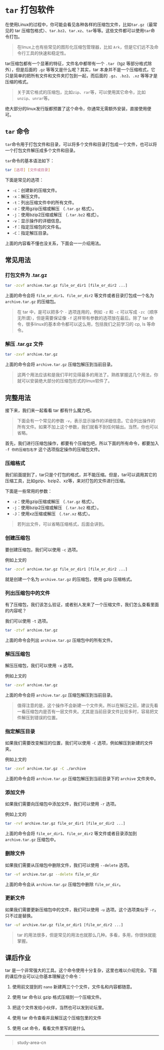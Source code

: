 # `tar` 打包软件

在使用Linux的过程中，你可能会看见各种各样的压缩包文件，比如`tar.gz`（最常见的 tar 压缩包格式）、`tar.bz2`、`tar.xz`、`tar`等等。这些文件都可以使用`tar`命令打包。

> 在linux上也有些常见的图形化压缩包管理器，比如 `Ark`，但是它们远不及命令行工具的快速和稳定性。

tar压缩包都有一个显著的特征，文件名中都带有一个 `.tar`（tgz 等部分格式除外），但是后面的 `.gz` 等等又是什么呢？其实，tar 本身并不是一个压缩格式，它只是简单的把所有文件和文件夹打包到一起，而后面的 `.gz`、`.bz2`、`.xz` 等等才是压缩的格式。

> 关于其它格式的压缩包，比如`zip`、`rar`等，可以使用其它命令，比如`unzip`、`unrar`等。

绝大部分的linux发行版都预置了这个命令，你通常无需额外安装，直接使用便可。

## `tar` 命令

`tar`命令用于打包文件和目录，可以将多个文件和目录打包成一个文件，也可以将一个打包文件解压成多个文件和目录。

`tar`命令的基本语法如下：

```bash
tar [选项] [文件或目录]
```

下面是常见的选项：

- `-c`：创建新的压缩文件。
- `-x`：解压文件。
- `-t`：列出压缩文件中的所有文件。
- `-z`：使用gzip压缩或解压 （`.tar.gz` 格式）。
- `-j`：使用bzip2压缩或解压 （`.tar.bz2` 格式）。
- `-v`：显示操作的详细信息。
- `-f`：指定压缩包的文件名。
- `-C`：指定解压目录。

上面的内容看不懂也没关系，下面会一一介绍用法。

## 常见用法

### 打包文件为 .tar.gz

```bash
tar -zcvf archive.tar.gz file_or_dir1 [file_or_dir2 ...]
```

上面的命令会将 `file_or_dir1`、`file_or_dir2` 等文件或者目录打包成一个名为 `archive.tar.gz` 的压缩包。

> 在 tar 中，是可以把多个 `-` 选项连用的，例如 `-z` 和 `-c` 可以写成 `-zc`（顺序无所谓），但是需要保证像 `-f` 这样带有参数的选项放在最后。除了 tar 命令，很多linux的基本命令都可以这么用，包括我们之前学习的 cp, ls 等命令。

### 解压 .tar.gz 文件

```bash
tar -zxvf archive.tar.gz
```

上面的命令会将 `archive.tar.gz` 压缩包解压到当前目录。

> 这两个用法应该和是我们平时见得最多的用法了。熟练掌握这几个用法，你就可以安装绝大部分的压缩包形式的linux软件了。

## 完整用法

接下来，我们来一起看看 tar 都有什么魔力吧。

> 下面会有一个常见的参数 `-v`，表示显示操作的详细信息。它会列出操作的所有文件。如果不加上这个参数，我们就看不到任何输出。当然，你也可以省略。

首先，我们进行压缩包操作，都要有个压缩包吧，所以下面的所有命令，都要加入 `-f 你的压缩包名字` 这个选项指定操作的压缩包文件。

### 压缩格式

我们前面提到了，tar只是个打包的格式，并不能压缩。但是，tar可以调用其它的压缩工具，比如gzip、bzip2、xz等，来对打包的文件进行压缩。

下面是一些常用的参数：

- `-z`：使用gzip压缩或解压 （`.tar.gz` 格式）。
- `-j`：使用bzip2压缩或解压 （`.tar.bz2` 格式）。
- `-J`：使用xz压缩或解压 （`.tar.xz` 格式）。

> 若列出文件，可以省略压缩格式，后面会讲到。

### 创建压缩包

要创建压缩包，我们可以使用 `-c` 选项。

例如上文的

```bash
tar -zcvf archive.tar.gz file_or_dir1 [file_or_dir2 ...]
```

就是创建一个名为 `archive.tar.gz` 的压缩包，使用 gzip 压缩格式。

### 列出压缩包中的文件

有了压缩包，我们该怎么验证，或者别人发来了一个压缩文件，我们怎么查看里面的内容呢？

我们可以使用 `-t` 选项。

```bash
tar -ztvf archive.tar.gz
```

上面的命令会列出 `archive.tar.gz` 压缩包中的所有文件。

### 解压压缩包

解压压缩包，我们可以使用 `-x` 选项。

例如上文的

```bash
tar -zxvf archive.tar.gz
```

上面的命令会将 `archive.tar.gz` 压缩包解压到当前目录。

> 值得注意的是，这个操作不会新建一个文件夹。所以在解压之前，建议先看一看压缩包内是否有一层文件夹。尤其是当前目录文件比较多时，容易把文件解压到错误的位置。

### 指定解压目录

如果我们需要改变解压的位置，我们可以使用 `-C` 选项，例如解压到新建的文件夹。

例如上文的

```bash
tar -zxvf archive.tar.gz -C ./archive
```

上面的命令会将 `archive.tar.gz` 压缩包解压到当前目录下的 `archive` 文件夹中。

### 添加文件

如果我们需要向压缩包中添加文件，我们可以使用 `-r` 选项。

例如上文的

```bash
tar -rvf archive.tar.gz file_or_dir1 [file_or_dir2 ...]
```

上面的命令会将 `file_or_dir1`、`file_or_dir2` 等文件或者目录添加到 `archive.tar.gz` 压缩包中。

### 删除文件

如果我们需要从压缩包中删除文件，我们可以使用 `--delete` 选项。

```bash
tar -vf archive.tar.gz --delete file_or_dir
```

上面的命令会从 `archive.tar.gz` 压缩包中删除 `file_or_dir`。

### 更新文件

如果我们需要更新压缩包中的文件，我们可以使用 `-u` 选项。这个选项类似于 `-r`，只不过是替换。

```bash
tar -uf archive.tar.gz file_or_dir1 [file_or_dir2 ...]
```

> tar 的用法很多，但是常见的用法也就那么几种。多看，多用，你很快就能掌握。

## 课后作业

tar 是一个非常强大的工具。这个命令使用十分复杂，这里也难以介绍完全。下面的课后作业可以让你基本理解这个命令：

1. 使用前文提到的 `nano` 新建两三个个文件，文件名和内容都随意。

2. 使用 tar 命令以 gzip 格式压缩到一个压缩文件。

3. 把这个文件发给小伙伴，当然也可以发到论坛里。

4. 使用 tar 命令查看并且解压这个压缩包里的文件

5. 使用 cat 命令，看看文件里写的是什么

---

> study-area-cn

